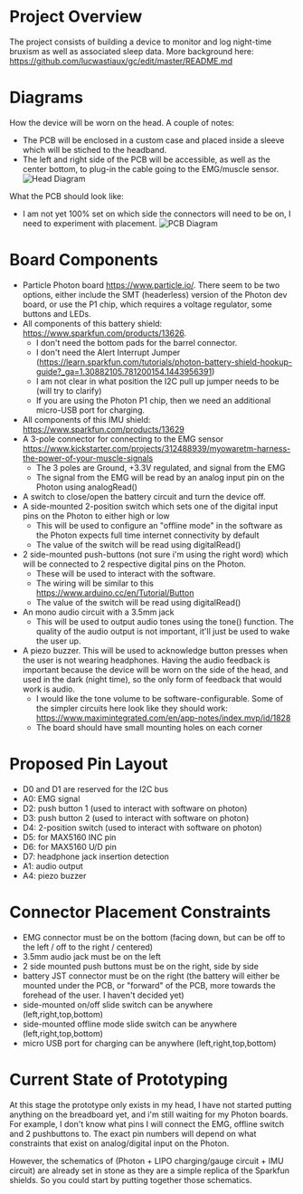 Project Overview
================
The project consists of building a device to monitor and log night-time bruxism as well as associated sleep data. More background here: https://github.com/lucwastiaux/gc/edit/master/README.md

Diagrams
========
How the device will be worn on the head. A couple of notes:
* The PCB will be enclosed in a custom case and placed inside a sleeve which will be stiched to the headband.
* The left and right side of the PCB will be accessible, as well as the center bottom, to plug-in the cable going to the EMG/muscle sensor.
![Head Diagram](https://raw.githubusercontent.com/lucwastiaux/gc/dev/gc2_specs/head_diagram.jpg)

What the PCB should look like:
* I am not yet 100% set on which side the connectors will need to be on, I need to experiment with placement.
![PCB Diagram](https://raw.githubusercontent.com/lucwastiaux/gc/dev/gc2_specs/pcb_diagram.jpg)

Board Components
================
* Particle Photon board https://www.particle.io/. There seem to be two options, either include the SMT (headerless) version of the Photon dev board, or use the P1 chip, which requires a voltage regulator, some buttons and LEDs. 
* All components of this battery shield: https://www.sparkfun.com/products/13626. 
  * I don't need the bottom pads for the barrel connector.
  * I don't need the Alert Interrupt Jumper (https://learn.sparkfun.com/tutorials/photon-battery-shield-hookup-guide?_ga=1.30882105.781200154.1443956391) 
  * I am not clear in what position the I2C pull up jumper needs to be (will try to clarify)
  * If you are using the Photon P1 chip, then we need an additional micro-USB port for charging.
* All components of this IMU shield: https://www.sparkfun.com/products/13629
* A 3-pole connector for connecting to the EMG sensor https://www.kickstarter.com/projects/312488939/myowaretm-harness-the-power-of-your-muscle-signals
  * The 3 poles are Ground, +3.3V regulated, and signal from the EMG
  * The signal from the EMG will be read by an analog input pin on the Photon using analogRead()
* A switch to close/open the battery circuit and turn the device off.
* A side-mounted 2-position switch which sets one of the digital input pins on the Photon to either high or low
  * This will be used to configure an "offline mode" in the software as the Photon expects full time internet connectivity by default
  * The value of the switch will be read using digitalRead()
* 2 side-mounted push-buttons (not sure i'm using the right word) which will be connected to 2 respective digital pins on the Photon.
  * These will be used to interact with the software.
  * The wiring will be similar to this https://www.arduino.cc/en/Tutorial/Button
  * The value of the switch will be read using digitalRead()
* An mono audio circuit with a 3.5mm jack
  * This will be used to output audio tones using the tone() function. The quality of the audio output is not important, it'll just be used to wake the user up.
* A piezo buzzer. This will be used to acknowledge button presses when the user is not wearing headphones. Having the audio feedback is important because the device will be worn on the side of the head, and used in the dark (night time), so the only form of feedback that would work is audio.
  * I would like the tone volume to be software-configurable. Some of the simpler circuits here look like they should work: https://www.maximintegrated.com/en/app-notes/index.mvp/id/1828
  * The board should have small mounting holes on each corner 
  
Proposed Pin Layout
===================
* D0 and D1 are reserved for the I2C bus
* A0: EMG signal
* D2: push button 1 (used to interact with software on photon)
* D3: push button 2 (used to interact with software on photon)
* D4: 2-position switch (used to interact with software on photon)
* D5: for MAX5160 INC pin
* D6: for MAX5160 U/D pin
* D7: headphone jack insertion detection
* A1: audio output
* A4: piezo buzzer

Connector Placement Constraints
===============================
* EMG connector must be on the bottom (facing down, but can be off to the left / off to the right / centered)
* 3.5mm audio jack must be on the left
* 2 side mounted push buttons must be on the right, side by side
* battery JST connector must be on the right (the battery will either be mounted under the PCB, or "forward" of the PCB, more towards the forehead of the user. I haven't decided yet)
* side-mounted on/off slide switch can be anywhere (left,right,top,bottom)
* side-mounted offline mode slide switch can be anywhere (left,right,top,bottom)
* micro USB port for charging can be anywhere (left,right,top,bottom)

Current State of Prototyping
============================
At this stage the prototype only exists in my head, I have not started putting anything on the breadboard yet, and i'm still waiting for my Photon boards. For example, I don't know what pins I will connect the EMG, offline switch and 2 pushbuttons to. The exact pin numbers will depend on what constraints that exist on analog/digital input on the Photon.

However, the schematics of (Photon + LIPO charging/gauge circuit + IMU circuit) are already set in stone as they are a simple replica of the Sparkfun shields. So you could start by putting together those schematics.
